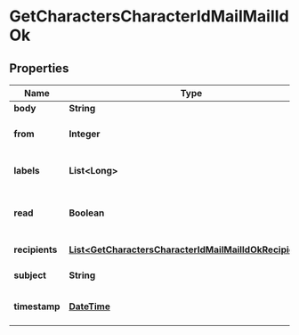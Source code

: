 
# GetCharactersCharacterIdMailMailIdOk

## Properties
Name | Type | Description | Notes
------------ | ------------- | ------------- | -------------
**body** | **String** | Mail&#39;s body |  [optional]
**from** | **Integer** | From whom the mail was sent |  [optional]
**labels** | **List&lt;Long&gt;** | Labels attached to the mail |  [optional]
**read** | **Boolean** | Whether the mail is flagged as read |  [optional]
**recipients** | [**List&lt;GetCharactersCharacterIdMailMailIdOkRecipients&gt;**](GetCharactersCharacterIdMailMailIdOkRecipients.md) | Recipients of the mail |  [optional]
**subject** | **String** | Mail subject |  [optional]
**timestamp** | [**DateTime**](DateTime.md) | When the mail was sent |  [optional]



